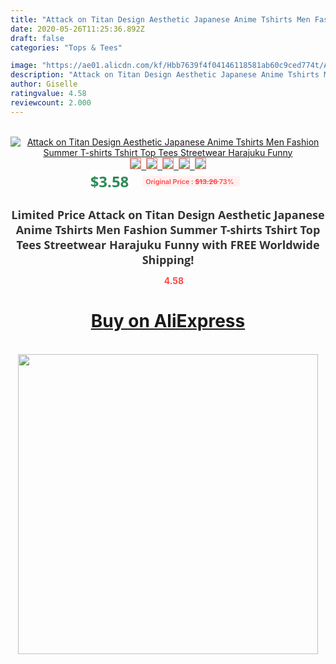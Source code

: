 ```yaml
---
title: "Attack on Titan Design Aesthetic Japanese Anime Tshirts Men Fashion Summer T-shirts Tshirt Top Tees Streetwear Harajuku Funny"
date: 2020-05-26T11:25:36.892Z
draft: false
categories: "Tops & Tees"

image: "https://ae01.alicdn.com/kf/Hbb7639f4f04146118581ab60c9ced774t/Attack-on-Titan-Design-Aesthetic-Japanese-Anime-Tshirts-Men-Fashion-Summer-T-shirts-Tshirt-Top-Tees.jpg"
description: "Attack on Titan Design Aesthetic Japanese Anime Tshirts Men Fashion Summer T-shirts Tshirt Top Tees Streetwear Harajuku Funny"
author: Giselle
ratingvalue: 4.58
reviewcount: 2.000
---
```

<br>
<div style="text-align: center;">
<a href="https://s.click.aliexpress.com/e/_99NpfJ" target="_blank" rel="nofollow noopener noreferrer"><img alt="Attack on Titan Design Aesthetic Japanese Anime Tshirts Men Fashion Summer T-shirts Tshirt Top Tees Streetwear Harajuku Funny" class="magnifier-image" src="https://ae01.alicdn.com/kf/Hbb7639f4f04146118581ab60c9ced774t/Attack-on-Titan-Design-Aesthetic-Japanese-Anime-Tshirts-Men-Fashion-Summer-T-shirts-Tshirt-Top-Tees.jpg_640x640.jpg">
<br>
<img style="border:1px solid salmon" src="https://ae01.alicdn.com/kf/Hbb7639f4f04146118581ab60c9ced774t/Attack-on-Titan-Design-Aesthetic-Japanese-Anime-Tshirts-Men-Fashion-Summer-T-shirts-Tshirt-Top-Tees.jpg_120x120.jpg">&nbsp;&nbsp;<img style="border:1px solid salmon" src="https://ae01.alicdn.com/kf/H28338b138f2749e18f264f8c736c08f7z/Attack-on-Titan-Design-Aesthetic-Japanese-Anime-Tshirts-Men-Fashion-Summer-T-shirts-Tshirt-Top-Tees.jpg_120x120.jpg">&nbsp;&nbsp;<img style="border:1px solid salmon" src="https://ae01.alicdn.com/kf/H96b64166e67b46caa40d1676c5d4b393K/Attack-on-Titan-Design-Aesthetic-Japanese-Anime-Tshirts-Men-Fashion-Summer-T-shirts-Tshirt-Top-Tees.jpg_120x120.jpg">&nbsp;&nbsp;<img style="border:1px solid salmon" src="https://ae01.alicdn.com/kf/H3c85fd4abc174e90b8f8596e93f8c81bl/Attack-on-Titan-Design-Aesthetic-Japanese-Anime-Tshirts-Men-Fashion-Summer-T-shirts-Tshirt-Top-Tees.jpg_120x120.jpg">&nbsp;&nbsp;<img style="border:1px solid salmon" src="https://ae01.alicdn.com/kf/H15660363e53c404badf64598728a0d9b2/Attack-on-Titan-Design-Aesthetic-Japanese-Anime-Tshirts-Men-Fashion-Summer-T-shirts-Tshirt-Top-Tees.jpg_120x120.jpg"></a></div><br0>
<div style="text-align: center;"><span style="background-color: white; border: 0px; box-sizing: border-box; color: seagreen; display: inline-block; font-family: &quot;open sans&quot; , &quot;arial&quot; , &quot;helvetica&quot; , sans-serif , &quot;heiti&quot;; font-size: 24px; font-stretch: inherit; font-weight: 700; line-height: inherit; margin: 0px 10px 0px 0px; padding: 0px; vertical-align: middle;">$3.58 </span>
<span style="background: rgb(255 , 241 , 241); border-radius: 3px; border: 0px; box-sizing: border-box; color: #ff4747; display: inline-block; font-family: inherit; font-size: 12px; font-stretch: inherit; font-style: inherit; font-variant: inherit; font-weight: 600; line-height: inherit; margin: 0px; padding: 2px 5px; transform: scale(0.9); vertical-align: middle;">Original Price : <b style="text-decoration: line-through;">$13.26 </b> 73%&nbsp;&nbsp;</span></div>
<h1 style="color: #333333; display: inline-block; font-family: &quot;open sans&quot; , &quot;arial&quot; , &quot;helvetica&quot; , sans-serif , &quot;heiti&quot;; font-size: 18px; font-stretch: inherit; font-weight: 700; text-align: center;">Limited Price Attack on Titan Design Aesthetic Japanese Anime Tshirts Men Fashion Summer T-shirts Tshirt Top Tees Streetwear Harajuku Funny with FREE Worldwide Shipping!</h1>
<div style="color: #ff4747; text-align: center;">
<img src="https://4.bp.blogspot.com/-M0ZcTcb-5uY/XleCXlxnR4I/AAAAAAAAAEc/OrjgMkXV1oMQFaCRZj5HQwOCBcu3w1FegCPcBGAYYCw/s1600/star.png" style="height: 15px;">&nbsp;<b>4.58</b></div>
<div class="button_cont" align="center"><a class="buynow_a" href="https://s.click.aliexpress.com/e/_99NpfJ" target="_blank" rel="nofollow noopener noreferrer"><H1>Buy on AliExpress</H1></a></div><br>
<div class="separator" style="clear: both; text-align: center;">
<img src="https://lh3.googleusercontent.com/-pTy5HemUv9M/XlePHvY0dAI/AAAAAAAAAE4/0nX5iRUoIWY8eMW9Dpxeirr157OZliDIgCLcBGAsYHQ/s1600/badge.gif" width="480">
</div>
